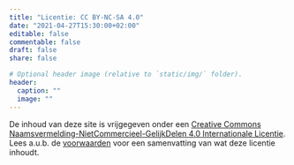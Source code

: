 ```yaml
---
title: "Licentie: CC BY-NC-SA 4.0"
date: "2021-04-27T15:30:00+02:00"
editable: false
commentable: false
draft: false
share: false

# Optional header image (relative to `static/img/` folder).
header:
  caption: ""
  image: ""
---
```


<p align="center">
  <a href="http://creativecommons.org/licenses/by-nc-sa/4.0/deed.nl" style="text-decoration:none" target="_blank"><i class="fab fa-creative-commons fa-2x"></i> <i class="fab fa-creative-commons-by fa-2x"></i> <i class="fab fa-creative-commons-nc fa-2x"></i> <i class="fab fa-creative-commons-sa fa-2x"></i></a>
</p>

De inhoud van deze site is vrijgegeven onder een [Creative Commons Naamsvermelding-NietCommercieel-GelijkDelen 4.0 Internationale Licentie](http://creativecommons.org/licenses/by-nc-sa/4.0/deed.nl). Lees a.u.b. de [voorwaarden](/nl/terms/) voor een samenvatting van wat deze licentie inhoudt.
